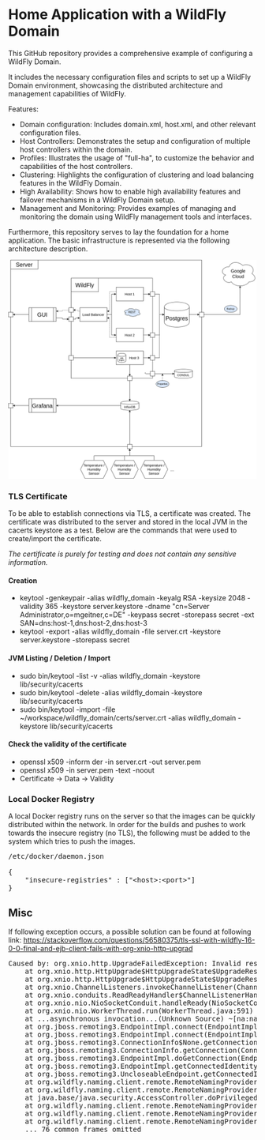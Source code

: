 # Home Application with a WildFly Domain
This GitHub repository provides a comprehensive example of configuring a WildFly Domain. 

It includes the necessary configuration files and scripts to set up a WildFly Domain environment, showcasing the distributed architecture and management capabilities of WildFly.

Features:

- Domain configuration: Includes domain.xml, host.xml, and other relevant configuration files.
- Host Controllers: Demonstrates the setup and configuration of multiple host controllers within the domain.
- Profiles: Illustrates the usage of "full-ha", to customize the behavior and capabilities of the host controllers.
- Clustering: Highlights the configuration of clustering and load balancing features in the WildFly Domain.
- High Availability: Shows how to enable high availability features and failover mechanisms in a WildFly Domain setup.
- Management and Monitoring: Provides examples of managing and monitoring the domain using WildFly management tools and interfaces.

Furthermore, this repository serves to lay the foundation for a home application. The basic infrastructure is represented via the following architecture description.

![Infrastructure](Infrastruktur.png?raw=true "Infrastructure")

### TLS Certificate
To be able to establish connections via TLS, a certificate was created. The certificate was distributed to the server
and stored in the local JVM in the cacerts keystore as a test. Below are the commands that were used to create/import
the certificate.

_The certificate is purely for testing and does not contain any sensitive information._

#### Creation
- keytool -genkeypair -alias wildfly_domain -keyalg RSA -keysize 2048 -validity 365 -keystore server.keystore -dname "cn=Server Administrator,o=mgeitner,c=DE" -keypass secret -storepass secret -ext SAN=dns:host-1,dns:host-2,dns:host-3
- keytool -export -alias wildfly_domain -file server.crt -keystore server.keystore -storepass secret

#### JVM Listing / Deletion / Import
- sudo bin/keytool -list -v -alias wildfly_domain -keystore lib/security/cacerts
- sudo bin/keytool -delete -alias wildfly_domain -keystore lib/security/cacerts
- sudo bin/keytool -import -file ~/workspace/wildfly_domain/certs/server.crt -alias wildfly_domain -keystore lib/security/cacerts

#### Check the validity of the certificate
- openssl x509 -inform der -in server.crt -out server.pem
- openssl x509 -in server.pem -text -noout
- Certificate -> Data -> Validity

### Local Docker Registry
A local Docker registry runs on the server so that the images can be quickly distributed within the network. In order for the builds and pushes to work towards the insecure registry (no TLS), the following must be added to the system which tries to push the images.
<pre>
/etc/docker/daemon.json

{
    "insecure-registries" : ["&lt;host&gt;:&lt;port&gt;"]
}
</pre>

## Misc
If following exception occurs, a possible solution can be found at following link:
https://stackoverflow.com/questions/56580375/tls-ssl-with-wildfly-16-0-0-final-and-ejb-client-fails-with-org-xnio-http-upgrad

<pre>
Caused by: org.xnio.http.UpgradeFailedException: Invalid response code 200
	at org.xnio.http.HttpUpgrade$HttpUpgradeState$UpgradeResultListener.handleEvent(HttpUpgrade.java:471) ~[xnio-api-3.8.9.Final.jar:3.8.9.Final]
	at org.xnio.http.HttpUpgrade$HttpUpgradeState$UpgradeResultListener.handleEvent(HttpUpgrade.java:400) ~[xnio-api-3.8.9.Final.jar:3.8.9.Final]
	at org.xnio.ChannelListeners.invokeChannelListener(ChannelListeners.java:92) ~[xnio-api-3.8.9.Final.jar:3.8.9.Final]
	at org.xnio.conduits.ReadReadyHandler$ChannelListenerHandler.readReady(ReadReadyHandler.java:66) ~[xnio-api-3.8.9.Final.jar:3.8.9.Final]
	at org.xnio.nio.NioSocketConduit.handleReady(NioSocketConduit.java:89) ~[xnio-nio-3.8.9.Final.jar:3.8.9.Final]
	at org.xnio.nio.WorkerThread.run(WorkerThread.java:591) ~[xnio-nio-3.8.9.Final.jar:3.8.9.Final]
	at ...asynchronous invocation...(Unknown Source) ~[na:na]
	at org.jboss.remoting3.EndpointImpl.connect(EndpointImpl.java:600) ~[jboss-remoting-5.0.27.Final.jar:5.0.27.Final]
	at org.jboss.remoting3.EndpointImpl.connect(EndpointImpl.java:565) ~[jboss-remoting-5.0.27.Final.jar:5.0.27.Final]
	at org.jboss.remoting3.ConnectionInfo$None.getConnection(ConnectionInfo.java:82) ~[jboss-remoting-5.0.27.Final.jar:5.0.27.Final]
	at org.jboss.remoting3.ConnectionInfo.getConnection(ConnectionInfo.java:55) ~[jboss-remoting-5.0.27.Final.jar:5.0.27.Final]
	at org.jboss.remoting3.EndpointImpl.doGetConnection(EndpointImpl.java:499) ~[jboss-remoting-5.0.27.Final.jar:5.0.27.Final]
	at org.jboss.remoting3.EndpointImpl.getConnectedIdentity(EndpointImpl.java:445) ~[jboss-remoting-5.0.27.Final.jar:5.0.27.Final]
	at org.jboss.remoting3.UncloseableEndpoint.getConnectedIdentity(UncloseableEndpoint.java:52) ~[jboss-remoting-5.0.27.Final.jar:5.0.27.Final]
	at org.wildfly.naming.client.remote.RemoteNamingProvider.getFuturePeerIdentityPrivileged(RemoteNamingProvider.java:151) ~[wildfly-naming-client-2.0.0.Final.jar:2.0.0.Final]
	at org.wildfly.naming.client.remote.RemoteNamingProvider.lambda$getFuturePeerIdentity$0(RemoteNamingProvider.java:138) ~[wildfly-naming-client-2.0.0.Final.jar:2.0.0.Final]
	at java.base/java.security.AccessController.doPrivileged(AccessController.java:318) ~[na:na]
	at org.wildfly.naming.client.remote.RemoteNamingProvider.getFuturePeerIdentity(RemoteNamingProvider.java:138) ~[wildfly-naming-client-2.0.0.Final.jar:2.0.0.Final]
	at org.wildfly.naming.client.remote.RemoteNamingProvider.getPeerIdentity(RemoteNamingProvider.java:126) ~[wildfly-naming-client-2.0.0.Final.jar:2.0.0.Final]
	at org.wildfly.naming.client.remote.RemoteNamingProvider.getPeerIdentityForNaming(RemoteNamingProvider.java:106) ~[wildfly-naming-client-2.0.0.Final.jar:2.0.0.Final]
	... 76 common frames omitted
</pre>
